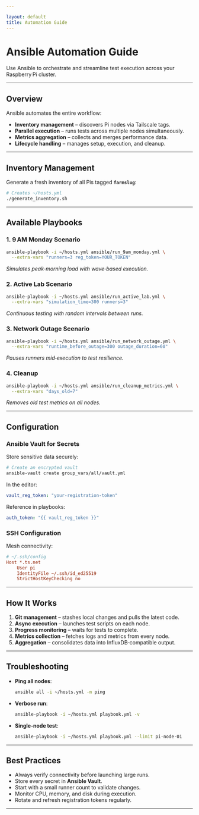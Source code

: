 ```yaml
---

layout: default
title: Automation Guide
---
```


# Ansible Automation Guide

Use Ansible to orchestrate and streamline test execution across your Raspberry Pi cluster.

---

## Overview

Ansible automates the entire workflow:

* **Inventory management** – discovers Pi nodes via Tailscale tags.
* **Parallel execution** – runs tests across multiple nodes simultaneously.
* **Metrics aggregation** – collects and merges performance data.
* **Lifecycle handling** – manages setup, execution, and cleanup.

---

## Inventory Management

Generate a fresh inventory of all Pis tagged **`farmslug`**:

```bash
# Creates ~/hosts.yml
./generate_inventory.sh
```

---

## Available Playbooks

### 1. 9 AM Monday Scenario

```bash
ansible-playbook -i ~/hosts.yml ansible/run_9am_monday.yml \
  --extra-vars "runners=3 reg_token=YOUR_TOKEN"
```

*Simulates peak‑morning load with wave‑based execution.*

### 2. Active Lab Scenario

```bash
ansible-playbook -i ~/hosts.yml ansible/run_active_lab.yml \
  --extra-vars "simulation_time=300 runners=3"
```

*Continuous testing with random intervals between runs.*

### 3. Network Outage Scenario

```bash
ansible-playbook -i ~/hosts.yml ansible/run_network_outage.yml \
  --extra-vars "runtime_before_outage=300 outage_duration=60"
```

*Pauses runners mid‑execution to test resilience.*

### 4. Cleanup

```bash
ansible-playbook -i ~/hosts.yml ansible/run_cleanup_metrics.yml \
  --extra-vars "days_old=7"
```

*Removes old test metrics on all nodes.*

---

## Configuration

### Ansible Vault for Secrets

Store sensitive data securely:

```bash
# Create an encrypted vault
ansible-vault create group_vars/all/vault.yml
```

In the editor:

```yaml
vault_reg_token: "your-registration-token"
```

Reference in playbooks:

```yaml
auth_token: "{{ vault_reg_token }}"
```

### SSH Configuration

Mesh connectivity:

```ini
# ~/.ssh/config
Host *.ts.net
    User pi
    IdentityFile ~/.ssh/id_ed25519
    StrictHostKeyChecking no
```

---

## How It Works

1. **Git management** – stashes local changes and pulls the latest code.
2. **Async execution** – launches test scripts on each node.
3. **Progress monitoring** – waits for tests to complete.
4. **Metrics collection** – fetches logs and metrics from every node.
5. **Aggregation** – consolidates data into InfluxDB‑compatible output.

---

## Troubleshooting

* **Ping all nodes**:

  ```bash
  ansible all -i ~/hosts.yml -m ping
  ```
* **Verbose run**:

  ```bash
  ansible-playbook -i ~/hosts.yml playbook.yml -v
  ```
* **Single‑node test**:

  ```bash
  ansible-playbook -i ~/hosts.yml playbook.yml --limit pi-node-01
  ```

---

## Best Practices

* Always verify connectivity before launching large runs.
* Store every secret in **Ansible Vault**.
* Start with a small runner count to validate changes.
* Monitor CPU, memory, and disk during execution.
* Rotate and refresh registration tokens regularly.

---
